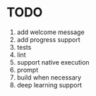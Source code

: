 # TODO

1. add welcome message
2. add progress support
3. tests
4. lint
5. support native execution
6. prompt
7. build when necessary
8. deep learning support
